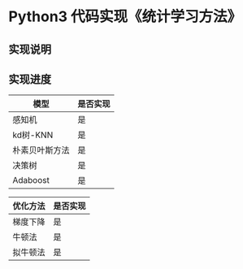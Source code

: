 # Python3 代码实现《统计学习方法》

## 实现说明


## 实现进度
    
| 模型         | 是否实现                                     | 
| ----------- | ---------------------------------------- | 
| 感知机     | 是                                                  |
| kd树-KNN     | 是                                                  |
| 朴素贝叶斯方法     | 是                                                  |
| 决策树     | 是                                                  |
| Adaboost     | 是                                                  |



| 优化方法         | 是否实现                                     | 
| ----------- | ---------------------------------------- | 
| 梯度下降     | 是                                                  |
| 牛顿法     | 是                                                  |
| 拟牛顿法     | 是                                                  |
